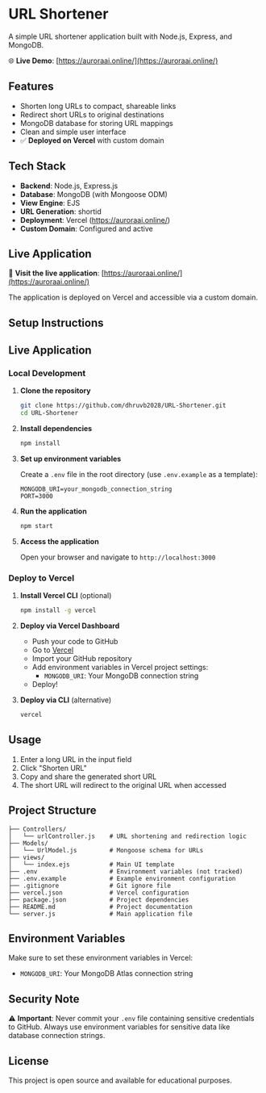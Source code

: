# URL Shortener

A simple URL shortener application built with Node.js, Express, and MongoDB.

🌐 **Live Demo**: [https://auroraai.online/](https://auroraai.online/)

## Features

- Shorten long URLs to compact, shareable links
- Redirect short URLs to original destinations
- MongoDB database for storing URL mappings
- Clean and simple user interface
- ✅ **Deployed on Vercel** with custom domain

## Tech Stack

- **Backend**: Node.js, Express.js
- **Database**: MongoDB (with Mongoose ODM)
- **View Engine**: EJS
- **URL Generation**: shortid
- **Deployment**: Vercel (https://auroraai.online/)
- **Custom Domain**: Configured and active

## Live Application

🔗 **Visit the live application**: [https://auroraai.online/](https://auroraai.online/)

The application is deployed on Vercel and accessible via a custom domain.

## Setup Instructions

## Live Application

### Local Development

1. **Clone the repository**
   ```bash
   git clone https://github.com/dhruvb2028/URL-Shortener.git
   cd URL-Shortener
   ```

2. **Install dependencies**
   ```bash
   npm install
   ```

3. **Set up environment variables**
   
   Create a `.env` file in the root directory (use `.env.example` as a template):
   ```
   MONGODB_URI=your_mongodb_connection_string
   PORT=3000
   ```

4. **Run the application**
   ```bash
   npm start
   ```

5. **Access the application**
   
   Open your browser and navigate to `http://localhost:3000`

### Deploy to Vercel

1. **Install Vercel CLI** (optional)
   ```bash
   npm install -g vercel
   ```

2. **Deploy via Vercel Dashboard**
   - Push your code to GitHub
   - Go to [Vercel](https://vercel.com)
   - Import your GitHub repository
   - Add environment variables in Vercel project settings:
     - `MONGODB_URI`: Your MongoDB connection string
   - Deploy!

3. **Deploy via CLI** (alternative)
   ```bash
   vercel
   ```

## Usage

1. Enter a long URL in the input field
2. Click "Shorten URL"
3. Copy and share the generated short URL
4. The short URL will redirect to the original URL when accessed

## Project Structure

```
├── Controllers/
│   └── urlController.js    # URL shortening and redirection logic
├── Models/
│   └── UrlModel.js         # Mongoose schema for URLs
├── views/
│   └── index.ejs           # Main UI template
├── .env                    # Environment variables (not tracked)
├── .env.example            # Example environment configuration
├── .gitignore              # Git ignore file
├── vercel.json             # Vercel configuration
├── package.json            # Project dependencies
├── README.md               # Project documentation
└── server.js               # Main application file
```

## Environment Variables

Make sure to set these environment variables in Vercel:

- `MONGODB_URI`: Your MongoDB Atlas connection string

## Security Note

⚠️ **Important**: Never commit your `.env` file containing sensitive credentials to GitHub. Always use environment variables for sensitive data like database connection strings.

## License

This project is open source and available for educational purposes.
